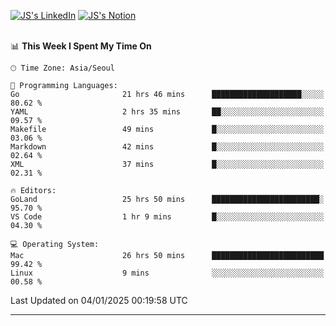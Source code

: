 
[![JS's LinkedIn](https://img.shields.io/badge/LinkedIn-blue?style=for-the-badge&logo=linkedin)](https://www.linkedin.com/in/jaeseung-lee-5a2a32139/) 
[![JS's Notion](https://img.shields.io/badge/Notion-black?style=for-the-badge&logo=notion)](https://bit.ly/ljswiki1) <br><br>
<!-- ![JS's GitHub stats](https://github-readme-stats-lemon-five.vercel.app/api?username=tkxkd0159&hide=contribs,prs,stars,issues&show_icons=true&theme=react&include_all_commits=true)   -->
<!-- ![Top Langs](https://github-readme-stats-lemon-five.vercel.app/api/top-langs/?username=tkxkd0159&layout=compact&hide=jupyter%20notebook,scss,html,css&langs_count=10)  -->


<!--START_SECTION:waka-->
📊 **This Week I Spent My Time On** 

```text
🕑︎ Time Zone: Asia/Seoul

💬 Programming Languages: 
Go                       21 hrs 46 mins      ████████████████████░░░░░   80.62 % 
YAML                     2 hrs 35 mins       ██░░░░░░░░░░░░░░░░░░░░░░░   09.57 % 
Makefile                 49 mins             █░░░░░░░░░░░░░░░░░░░░░░░░   03.06 % 
Markdown                 42 mins             █░░░░░░░░░░░░░░░░░░░░░░░░   02.64 % 
XML                      37 mins             █░░░░░░░░░░░░░░░░░░░░░░░░   02.31 % 

🔥 Editors: 
GoLand                   25 hrs 50 mins      ████████████████████████░   95.70 % 
VS Code                  1 hr 9 mins         █░░░░░░░░░░░░░░░░░░░░░░░░   04.30 % 

💻 Operating System: 
Mac                      26 hrs 50 mins      █████████████████████████   99.42 % 
Linux                    9 mins              ░░░░░░░░░░░░░░░░░░░░░░░░░   00.58 % 
```


 Last Updated on 04/01/2025 00:19:58 UTC
<!--END_SECTION:waka-->

---
<!---
<a href="https://github.com/tkxkd0159/books">
  <img align="center" src="https://github-readme-stats-lemon-five.vercel.app/api/pin/?username=tkxkd0159&repo=books&theme=react" />
</a>
-->

<!---
- 🔭 I’m currently working on ...
- 🌱 I’m currently learning blockchain and distributed network
- 👯 I’m looking to collaborate on ...
- 🤔 I’m looking for help with ...
- 💬 Ask me about ...
- 📫 How to reach me: ...
- 😄 Pronouns: ...
- ⚡ Fun fact: ...
-->
